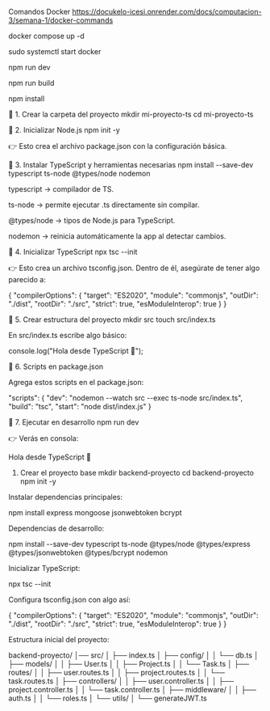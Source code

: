 Comandos Docker 
https://docukelo-icesi.onrender.com/docs/computacion-3/semana-1/docker-commands


docker compose up -d

sudo systemctl start docker


npm run dev

npm run build

npm install


🔹 1. Crear la carpeta del proyecto
mkdir mi-proyecto-ts
cd mi-proyecto-ts

🔹 2. Inicializar Node.js
npm init -y


👉 Esto crea el archivo package.json con la configuración básica.

🔹 3. Instalar TypeScript y herramientas necesarias
npm install --save-dev typescript ts-node @types/node nodemon


typescript → compilador de TS.

ts-node → permite ejecutar .ts directamente sin compilar.

@types/node → tipos de Node.js para TypeScript.

nodemon → reinicia automáticamente la app al detectar cambios.

🔹 4. Inicializar TypeScript
npx tsc --init


👉 Esto crea un archivo tsconfig.json.
Dentro de él, asegúrate de tener algo parecido a:

{
  "compilerOptions": {
    "target": "ES2020",
    "module": "commonjs",
    "outDir": "./dist",
    "rootDir": "./src",
    "strict": true,
    "esModuleInterop": true
  }
}

🔹 5. Crear estructura del proyecto
mkdir src
touch src/index.ts


En src/index.ts escribe algo básico:

console.log("Hola desde TypeScript 🚀");

🔹 6. Scripts en package.json

Agrega estos scripts en el package.json:

"scripts": {
  "dev": "nodemon --watch src --exec ts-node src/index.ts",
  "build": "tsc",
  "start": "node dist/index.js"
}

🔹 7. Ejecutar en desarrollo
npm run dev


👉 Verás en consola:

Hola desde TypeScript 🚀


1. Crear el proyecto base
mkdir backend-proyecto
cd backend-proyecto
npm init -y


Instalar dependencias principales:

npm install express mongoose jsonwebtoken bcrypt


Dependencias de desarrollo:

npm install --save-dev typescript ts-node @types/node @types/express @types/jsonwebtoken @types/bcrypt nodemon


Inicializar TypeScript:

npx tsc --init


Configura tsconfig.json con algo así:

{
  "compilerOptions": {
    "target": "ES2020",
    "module": "commonjs",
    "outDir": "./dist",
    "rootDir": "./src",
    "strict": true,
    "esModuleInterop": true
  }
}


Estructura inicial del proyecto:

backend-proyecto/
│── src/
│   ├── index.ts
│   ├── config/
│   │   └── db.ts
│   ├── models/
│   │   ├── User.ts
│   │   ├── Project.ts
│   │   └── Task.ts
│   ├── routes/
│   │   ├── user.routes.ts
│   │   ├── project.routes.ts
│   │   └── task.routes.ts
│   ├── controllers/
│   │   ├── user.controller.ts
│   │   ├── project.controller.ts
│   │   └── task.controller.ts
│   ├── middleware/
│   │   ├── auth.ts
│   │   └── roles.ts
│   └── utils/
│       └── generateJWT.ts
